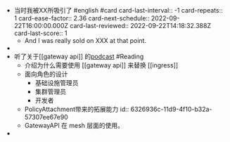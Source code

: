 - 当时我被XX所吸引了 #english #card
  card-last-interval:: -1
  card-repeats:: 1
  card-ease-factor:: 2.36
  card-next-schedule:: 2022-09-22T16:00:00.000Z
  card-last-reviewed:: 2022-09-22T14:18:32.388Z
  card-last-score:: 1
	- And I was really sold on XXX at that point.
-
- 听了关于[[gateway api]] 的[podcast](https://kubernetespodcast.com/episode/186-gateway-api-beta/) #Reading
	- 介绍为什么需要使用 [[gateway api]] 来替换 [[ingress]]
	- 面向角色的设计
		- 基础设施管理员
		- 集群管理员
		- 开发者
	- PolicyAttachment带来的拓展能力
	  id:: 6326936c-11d9-4f10-b32a-57307ee67e90
	- GatewayAPI 在 mesh 层面的使用。
-